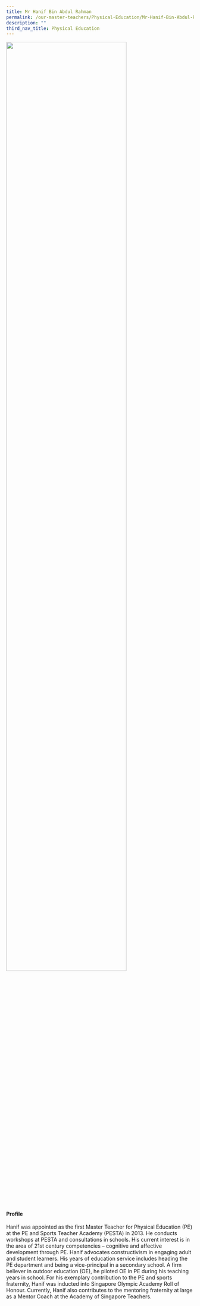 ```yaml
---
title: Mr Hanif Bin Abdul Rahman
permalink: /our-master-teachers/Physical-Education/Mr-Hanif-Bin-Abdul-Rahman/
description: ""
third_nav_title: Physical Education
---
```

<img src="/images/xxx.png" style="width:80%">

#### Profile

Hanif was appointed as the first Master Teacher for Physical Education (PE) at the PE and Sports Teacher Academy (PESTA) in 2013. He conducts workshops at PESTA and consultations in schools. His current interest is in the area of 21st century competencies – cognitive and affective development through PE. Hanif advocates constructivism in engaging adult and student learners. His years of education service includes heading the PE department and being a vice-principal in a secondary school. A firm believer in outdoor education (OE), he piloted OE in PE during his teaching years in school. For his exemplary contribution to the PE and sports fraternity, Hanif was inducted into Singapore Olympic Academy Roll of Honour. Currently, Hanif also contributes to the mentoring fraternity at large as a Mentor Coach at the Academy of Singapore Teachers.